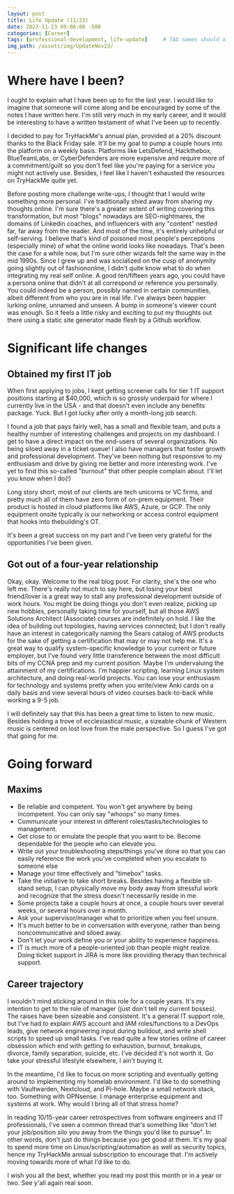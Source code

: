 ```yaml
---
layout: post
title: Life Update (11/23)
date: 2023-11-23 09:08:00 -500
categories: [Career]
tags: [professional-development, life-update]     # TAG names should always be lowercase
img_path: /assets/img/UpdateNov23/
---
```


# Where have I been?
I ought to explain what I have been up to for the last year. I would like to imagine that someone will come along and be encouraged by some of the notes I have written here. I'm still very much in my early career, and it would be interesting to have a written testament of what I've been up to recently.

I decided to pay for TryHackMe's annual plan, provided at a 20% discount thanks to the Black Friday sale. It'll be my goal to pump a couple hours into the platform on a weekly basis. Platforms like LetsDefend, Hackthebox, BlueTeamLabs, or CyberDefenders are more expensive and require more of a commitment/guilt so you don't feel like you're paying for a service you might not actively use. Besides, I feel like I haven't exhausted the resources on TryHackMe quite yet.  

Before posting more challenge write-ups, I thought that I would write something more personal. I've traditionally shied away from sharing my thoughts online. I'm sure there's a greater extent of writing covering this transformation, but most "blogs" nowadays are SEO-nightmares, the domains of Linkedin coaches, and influencers with any "content" nestled far, far away from the reader. And most of the time, it's entirely unhelpful or self-serving. I believe that's kind of poisoned most people's perceptions (especially mine) of what the online world looks like nowadays. That's been the case for a while now, but I'm sure other wizards felt the same way in the mid 1990s. Since I grew up and was socialized on the cusp of anonymity going slightly out of fashiononline, I didn't quite know what to do when integrating my real self online. A good ten/fifteen years ago, you could have a persona online that didn't at all correspond or reference you personally. You could indeed be a person, possibly named in certain communities, albeit different from who you are in real life. I've always been happier lurking online, unnamed and unseen. A bump in someone's viewer count was enough. So it feels a little risky and exciting to put my thoughts out there using a static site generator made flesh by a Github workflow.


# Significant life changes
## Obtained my first IT job
When first applying to jobs, I kept getting screener calls for tier 1 IT support positions starting at $40,000, which is so grossly underpaid for where I currently live in the USA - and that doesn't even include any benefits package. Yuck. But I got lucky after only a month-long job search. 

I found a job that pays fairly well, has a small and flexible team, and puts a healthy number of interesting challenges and projects on my dashboard. I get to have a direct impact on the end-users of several organizations. No being siloed away in a ticket queue! I also have managers that foster growth and professional development. They've been nothing but responsive to my enthusiasm and drive by giving me better and more interesting work. I've yet to find this so-called "burnout" that other people complain about. I'll let you know when I do(!)

Long story short, most of our clients are tech unicorns or VC firms, and pretty much all of them have zero form of on-prem equipment. Their product is hosted in cloud platforms like AWS, Azure, or GCP. The only equipment onsite typically is our networking or access control equipment that hooks into thebuilding's OT.

It's been a great success on my part and I've been very grateful for the opportunities I've been given.

## Got out of a four-year relationship
Okay, okay. Welcome to the real blog post. For clarity, she's the one who left me. There's really not much to say here, but losing your best friend/lover is a great way to stall any professional development outside of work hours. You might be doing things you don't even realize, picking up new hobbies, personally taking time for yourself, but all those AWS Solutions Architect (Associate) courses are indefinitely on hold. I like the idea of building out topologies, having services connected, but I don't really have an interest in categorically naming the Sears catalog of AWS products for the sake of getting a certification that may or may not help me. It's a great way to qualify system-specific knowledge to your current or future employer, but I've found very little transference between the most difficult bits of my CCNA prep and my current position. Maybe I'm undervaluing the attainment of my certifications. I'm happier scripting, learning Linux system architecture, and doing real-world projects. You can lose your enthusiasm for technology and systems pretty when you write/view Anki cards on a daily basis and view several hours of video courses back-to-back while working a 9-5 job.

I will definitely say that this has been a great time to listen to new music. Besides holding a trove of ecclesiastical music, a sizeable chunk of Western music is centered on lost love from the male perspective. So I guess I've got that going for me.


# Going forward 

## Maxims 
- Be reliable and competent. You won't get anywhere by being incompetent. You can only say "whoops" so many times.
- Communicate your interest in different roles/tasks/technologies to management.
- Get close to or emulate the people that you want to be. Become dependable for the people who can elevate you.
- Write out your troubleshooting steps/things you've done so that you can easily reference the work you've completed when you escalate to someone else 
- Manage your time effectively and "timebox" tasks.
- Take the initiative to take short breaks. Besides having a flexible sit-stand setup, I can physically move my body away from stressful work and recognize that the stress doesn't necessarily reside in me.
- Some projects take a couple hours at once, a couple hours over several weeks, or several hours over a month.
- Ask your supervisor/manager what to prioritize when you feel unsure.
- It's much better to be in conversation with everyone, rather than being noncommunicative and siloed away.
- Don't let your work define you or your ability to experience happiness.
- IT is much more of a people-oriented job than people might realize. Doing ticket support in JIRA is more like providing therapy than technical support.

## Career trajectory

I wouldn't mind sticking around in this role for a couple years. It's my intention to get to the role of manager (just don't tell my current bosses). The raises have been sizeable and consistent. It's a general IT support role, but I've had to explain AWS account and IAM roles/functions to a DevOps leads, give network engineering input during buildout, and write shell scripts to speed up small tasks. I've read quite a few stories online of career obsession which end with getting to exhaustion, burnout, breakups, divorce, family separation, suicide, etc. I've decided it's not worth it. Go take your stressful lifestyle elsewhere, I ain't buying it.

In the meantime, I'd like to focus on more scripting and eventually getting around to implementing my homelab environment. I'd like to do something with Vaultwarden, Nextcloud, and Pi-hole. Maybe a small network stack, too. Something with OPNsense. I manage enterprise equipment and systems at work. Why would I bring all of that stress home? 

In reading 10/15-year career retrospectives from software engineers and IT professionals, I've seen a common thread that's something like "don't let your job/position silo you away from the things you'd like to pursue". In other words, don't just do things because you get good at them. It's my goal to spend more time on Linux/scripting/automation as well as security topics, hence my TryHackMe annual subscription to encourage that. I'm actively moving towards more of what I'd like to do.

I wish you all the best, whether you read my post this month or in a year or two. See y'all again real soon.
